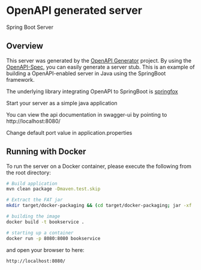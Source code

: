 # OpenAPI generated server

Spring Boot Server 


## Overview  
This server was generated by the [OpenAPI Generator](https://openapi-generator.tech) project.
By using the [OpenAPI-Spec](https://openapis.org), you can easily generate a server stub.
This is an example of building a OpenAPI-enabled server in Java using the SpringBoot framework.

The underlying library integrating OpenAPI to SpringBoot is [springfox](https://github.com/springfox/springfox)

Start your server as a simple java application

You can view the api documentation in swagger-ui by pointing to  
http://localhost:8080/

Change default port value in application.properties

## Running with Docker

To run the server on a Docker container, please execute the following from the root directory:

```bash
# Build application
mvn clean package -Dmaven.test.skip

# Extract the FAT jar
mkdir target/docker-packaging && (cd target/docker-packaging; jar -xf ../*.jar)
```

```bash
# building the image
docker build -t bookservice .

# starting up a container
docker run -p 8080:8080 bookservice
```

and open your browser to here:

```
http://localhost:8080/
```
